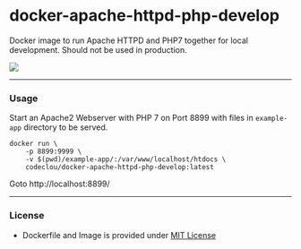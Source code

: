 # docker-apache-httpd-php-develop

Docker image to run Apache HTTPD and PHP7 together for local development. Should not be used in production.

![](https://codeclou.github.io/doc/docker-warranty.svg?v5)

----

### Usage

Start an Apache2 Webserver with PHP 7 on Port 8899 with files in `example-app` directory to be served.

```
docker run \
    -p 8899:9999 \ 
    -v $(pwd)/example-app/:/var/www/localhost/htdocs \
    codeclou/docker-apache-httpd-php-develop:latest
```

Goto http://localhost:8899/

-----

### License

  * Dockerfile and Image is provided under [MIT License](https://github.com/codeclou/docker-apache-httpd-php-develop/blob/master/LICENSE.md)

